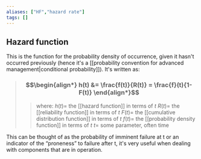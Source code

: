 ```yaml
---
aliases: ["HF","hazard rate"]
tags: []
---
```


## Hazard function

This is the function for the probability density of occurrence, given it hasn't occurred previously (hence it's a [[probability convention for advanced management|conditional probability]]). It's written as:

> ### $$\begin{align*} h(t)  &= \frac{f(t)}{R(t)} = \frac{f}(t){1-F(t)} \end{align*}$$
>> where:
>> $h(t)=$ the [[hazard function]] in terms of $t$ 
>> $R(t)=$ the [[reliability function]] in terms of $t$
>> $F(t)=$ the [[cumulative distribution function]] in terms of $t$
>> $f(t)=$ the [[probability density function]] in terms of $t$
>> $t=$ some parameter, often time 

This can be thought of as the probability of imminent failure at t or an indicator of the “proneness” to failure after t, it's very useful when dealing with components that are in operation.
